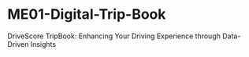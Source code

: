 # ME01-Digital-Trip-Book
DriveScore TripBook: Enhancing Your Driving Experience through Data-Driven Insights
